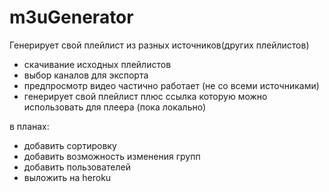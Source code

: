 # m3uGenerator

Генерирует свой плейлист из разных источников(других плейлистов)

- скачивание исходных плейлистов
- выбор каналов для экспорта
- предпросмотр видео частично работает (не со всеми источниками)
- генерирует свой плейлист плюс ссылка которую можно использовать для плеера (пока локально)

в планах:
- добавить сортировку 
- добавить возможность изменения групп
- добавить пользователей
- выложить на heroku

